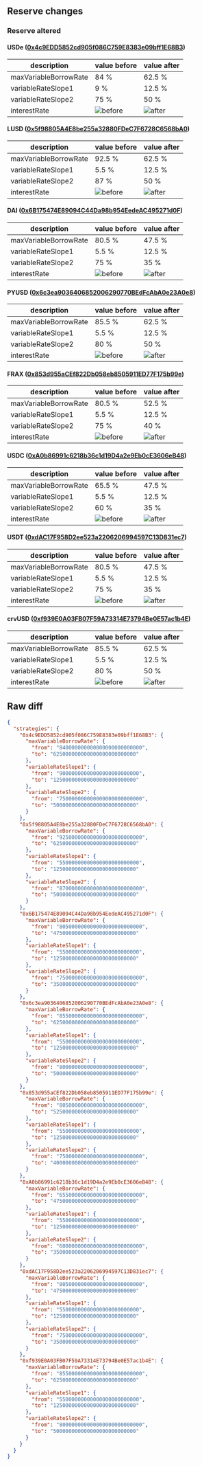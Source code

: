## Reserve changes

### Reserve altered

#### USDe ([0x4c9EDD5852cd905f086C759E8383e09bff1E68B3](https://etherscan.io/address/0x4c9EDD5852cd905f086C759E8383e09bff1E68B3))

| description | value before | value after |
| --- | --- | --- |
| maxVariableBorrowRate | 84 % | 62.5 % |
| variableRateSlope1 | 9 % | 12.5 % |
| variableRateSlope2 | 75 % | 50 % |
| interestRate | ![before](https://dash.onaave.com/api/static?variableRateSlope1=90000000000000000000000000&variableRateSlope2=750000000000000000000000000&optimalUsageRatio=800000000000000000000000000&baseVariableBorrowRate=0&maxVariableBorrowRate=840000000000000000000000000) | ![after](https://dash.onaave.com/api/static?variableRateSlope1=125000000000000000000000000&variableRateSlope2=500000000000000000000000000&optimalUsageRatio=800000000000000000000000000&baseVariableBorrowRate=0&maxVariableBorrowRate=625000000000000000000000000) |

#### LUSD ([0x5f98805A4E8be255a32880FDeC7F6728C6568bA0](https://etherscan.io/address/0x5f98805A4E8be255a32880FDeC7F6728C6568bA0))

| description | value before | value after |
| --- | --- | --- |
| maxVariableBorrowRate | 92.5 % | 62.5 % |
| variableRateSlope1 | 5.5 % | 12.5 % |
| variableRateSlope2 | 87 % | 50 % |
| interestRate | ![before](https://dash.onaave.com/api/static?variableRateSlope1=55000000000000000000000000&variableRateSlope2=870000000000000000000000000&optimalUsageRatio=800000000000000000000000000&baseVariableBorrowRate=0&maxVariableBorrowRate=925000000000000000000000000) | ![after](https://dash.onaave.com/api/static?variableRateSlope1=125000000000000000000000000&variableRateSlope2=500000000000000000000000000&optimalUsageRatio=800000000000000000000000000&baseVariableBorrowRate=0&maxVariableBorrowRate=625000000000000000000000000) |

#### DAI ([0x6B175474E89094C44Da98b954EedeAC495271d0F](https://etherscan.io/address/0x6B175474E89094C44Da98b954EedeAC495271d0F))

| description | value before | value after |
| --- | --- | --- |
| maxVariableBorrowRate | 80.5 % | 47.5 % |
| variableRateSlope1 | 5.5 % | 12.5 % |
| variableRateSlope2 | 75 % | 35 % |
| interestRate | ![before](https://dash.onaave.com/api/static?variableRateSlope1=55000000000000000000000000&variableRateSlope2=750000000000000000000000000&optimalUsageRatio=920000000000000000000000000&baseVariableBorrowRate=0&maxVariableBorrowRate=805000000000000000000000000) | ![after](https://dash.onaave.com/api/static?variableRateSlope1=125000000000000000000000000&variableRateSlope2=350000000000000000000000000&optimalUsageRatio=920000000000000000000000000&baseVariableBorrowRate=0&maxVariableBorrowRate=475000000000000000000000000) |

#### PYUSD ([0x6c3ea9036406852006290770BEdFcAbA0e23A0e8](https://etherscan.io/address/0x6c3ea9036406852006290770BEdFcAbA0e23A0e8))

| description | value before | value after |
| --- | --- | --- |
| maxVariableBorrowRate | 85.5 % | 62.5 % |
| variableRateSlope1 | 5.5 % | 12.5 % |
| variableRateSlope2 | 80 % | 50 % |
| interestRate | ![before](https://dash.onaave.com/api/static?variableRateSlope1=55000000000000000000000000&variableRateSlope2=800000000000000000000000000&optimalUsageRatio=800000000000000000000000000&baseVariableBorrowRate=0&maxVariableBorrowRate=855000000000000000000000000) | ![after](https://dash.onaave.com/api/static?variableRateSlope1=125000000000000000000000000&variableRateSlope2=500000000000000000000000000&optimalUsageRatio=800000000000000000000000000&baseVariableBorrowRate=0&maxVariableBorrowRate=625000000000000000000000000) |

#### FRAX ([0x853d955aCEf822Db058eb8505911ED77F175b99e](https://etherscan.io/address/0x853d955aCEf822Db058eb8505911ED77F175b99e))

| description | value before | value after |
| --- | --- | --- |
| maxVariableBorrowRate | 80.5 % | 52.5 % |
| variableRateSlope1 | 5.5 % | 12.5 % |
| variableRateSlope2 | 75 % | 40 % |
| interestRate | ![before](https://dash.onaave.com/api/static?variableRateSlope1=55000000000000000000000000&variableRateSlope2=750000000000000000000000000&optimalUsageRatio=900000000000000000000000000&baseVariableBorrowRate=0&maxVariableBorrowRate=805000000000000000000000000) | ![after](https://dash.onaave.com/api/static?variableRateSlope1=125000000000000000000000000&variableRateSlope2=400000000000000000000000000&optimalUsageRatio=900000000000000000000000000&baseVariableBorrowRate=0&maxVariableBorrowRate=525000000000000000000000000) |

#### USDC ([0xA0b86991c6218b36c1d19D4a2e9Eb0cE3606eB48](https://etherscan.io/address/0xA0b86991c6218b36c1d19D4a2e9Eb0cE3606eB48))

| description | value before | value after |
| --- | --- | --- |
| maxVariableBorrowRate | 65.5 % | 47.5 % |
| variableRateSlope1 | 5.5 % | 12.5 % |
| variableRateSlope2 | 60 % | 35 % |
| interestRate | ![before](https://dash.onaave.com/api/static?variableRateSlope1=55000000000000000000000000&variableRateSlope2=600000000000000000000000000&optimalUsageRatio=920000000000000000000000000&baseVariableBorrowRate=0&maxVariableBorrowRate=655000000000000000000000000) | ![after](https://dash.onaave.com/api/static?variableRateSlope1=125000000000000000000000000&variableRateSlope2=350000000000000000000000000&optimalUsageRatio=920000000000000000000000000&baseVariableBorrowRate=0&maxVariableBorrowRate=475000000000000000000000000) |

#### USDT ([0xdAC17F958D2ee523a2206206994597C13D831ec7](https://etherscan.io/address/0xdAC17F958D2ee523a2206206994597C13D831ec7))

| description | value before | value after |
| --- | --- | --- |
| maxVariableBorrowRate | 80.5 % | 47.5 % |
| variableRateSlope1 | 5.5 % | 12.5 % |
| variableRateSlope2 | 75 % | 35 % |
| interestRate | ![before](https://dash.onaave.com/api/static?variableRateSlope1=55000000000000000000000000&variableRateSlope2=750000000000000000000000000&optimalUsageRatio=920000000000000000000000000&baseVariableBorrowRate=0&maxVariableBorrowRate=805000000000000000000000000) | ![after](https://dash.onaave.com/api/static?variableRateSlope1=125000000000000000000000000&variableRateSlope2=350000000000000000000000000&optimalUsageRatio=920000000000000000000000000&baseVariableBorrowRate=0&maxVariableBorrowRate=475000000000000000000000000) |

#### crvUSD ([0xf939E0A03FB07F59A73314E73794Be0E57ac1b4E](https://etherscan.io/address/0xf939E0A03FB07F59A73314E73794Be0E57ac1b4E))

| description | value before | value after |
| --- | --- | --- |
| maxVariableBorrowRate | 85.5 % | 62.5 % |
| variableRateSlope1 | 5.5 % | 12.5 % |
| variableRateSlope2 | 80 % | 50 % |
| interestRate | ![before](https://dash.onaave.com/api/static?variableRateSlope1=55000000000000000000000000&variableRateSlope2=800000000000000000000000000&optimalUsageRatio=800000000000000000000000000&baseVariableBorrowRate=0&maxVariableBorrowRate=855000000000000000000000000) | ![after](https://dash.onaave.com/api/static?variableRateSlope1=125000000000000000000000000&variableRateSlope2=500000000000000000000000000&optimalUsageRatio=800000000000000000000000000&baseVariableBorrowRate=0&maxVariableBorrowRate=625000000000000000000000000) |

## Raw diff

```json
{
  "strategies": {
    "0x4c9EDD5852cd905f086C759E8383e09bff1E68B3": {
      "maxVariableBorrowRate": {
        "from": "840000000000000000000000000",
        "to": "625000000000000000000000000"
      },
      "variableRateSlope1": {
        "from": "90000000000000000000000000",
        "to": "125000000000000000000000000"
      },
      "variableRateSlope2": {
        "from": "750000000000000000000000000",
        "to": "500000000000000000000000000"
      }
    },
    "0x5f98805A4E8be255a32880FDeC7F6728C6568bA0": {
      "maxVariableBorrowRate": {
        "from": "925000000000000000000000000",
        "to": "625000000000000000000000000"
      },
      "variableRateSlope1": {
        "from": "55000000000000000000000000",
        "to": "125000000000000000000000000"
      },
      "variableRateSlope2": {
        "from": "870000000000000000000000000",
        "to": "500000000000000000000000000"
      }
    },
    "0x6B175474E89094C44Da98b954EedeAC495271d0F": {
      "maxVariableBorrowRate": {
        "from": "805000000000000000000000000",
        "to": "475000000000000000000000000"
      },
      "variableRateSlope1": {
        "from": "55000000000000000000000000",
        "to": "125000000000000000000000000"
      },
      "variableRateSlope2": {
        "from": "750000000000000000000000000",
        "to": "350000000000000000000000000"
      }
    },
    "0x6c3ea9036406852006290770BEdFcAbA0e23A0e8": {
      "maxVariableBorrowRate": {
        "from": "855000000000000000000000000",
        "to": "625000000000000000000000000"
      },
      "variableRateSlope1": {
        "from": "55000000000000000000000000",
        "to": "125000000000000000000000000"
      },
      "variableRateSlope2": {
        "from": "800000000000000000000000000",
        "to": "500000000000000000000000000"
      }
    },
    "0x853d955aCEf822Db058eb8505911ED77F175b99e": {
      "maxVariableBorrowRate": {
        "from": "805000000000000000000000000",
        "to": "525000000000000000000000000"
      },
      "variableRateSlope1": {
        "from": "55000000000000000000000000",
        "to": "125000000000000000000000000"
      },
      "variableRateSlope2": {
        "from": "750000000000000000000000000",
        "to": "400000000000000000000000000"
      }
    },
    "0xA0b86991c6218b36c1d19D4a2e9Eb0cE3606eB48": {
      "maxVariableBorrowRate": {
        "from": "655000000000000000000000000",
        "to": "475000000000000000000000000"
      },
      "variableRateSlope1": {
        "from": "55000000000000000000000000",
        "to": "125000000000000000000000000"
      },
      "variableRateSlope2": {
        "from": "600000000000000000000000000",
        "to": "350000000000000000000000000"
      }
    },
    "0xdAC17F958D2ee523a2206206994597C13D831ec7": {
      "maxVariableBorrowRate": {
        "from": "805000000000000000000000000",
        "to": "475000000000000000000000000"
      },
      "variableRateSlope1": {
        "from": "55000000000000000000000000",
        "to": "125000000000000000000000000"
      },
      "variableRateSlope2": {
        "from": "750000000000000000000000000",
        "to": "350000000000000000000000000"
      }
    },
    "0xf939E0A03FB07F59A73314E73794Be0E57ac1b4E": {
      "maxVariableBorrowRate": {
        "from": "855000000000000000000000000",
        "to": "625000000000000000000000000"
      },
      "variableRateSlope1": {
        "from": "55000000000000000000000000",
        "to": "125000000000000000000000000"
      },
      "variableRateSlope2": {
        "from": "800000000000000000000000000",
        "to": "500000000000000000000000000"
      }
    }
  }
}
```